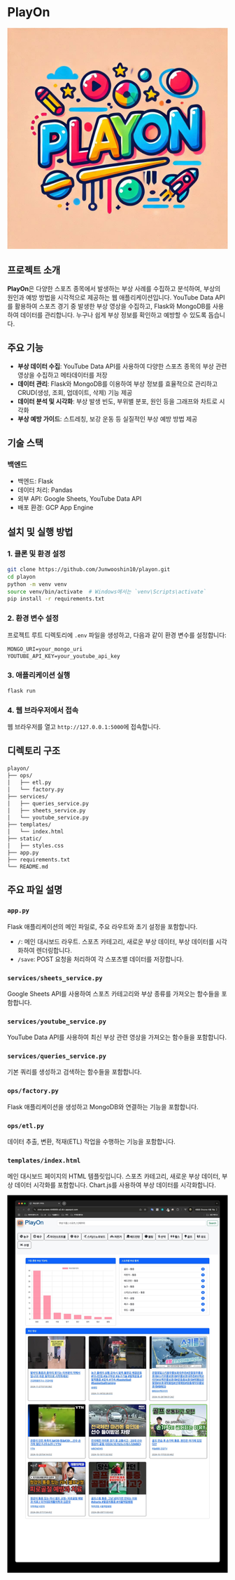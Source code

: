 # PlayOn
![logo](src/static/img/palyon-log-img.jpeg)

## 프로젝트 소개

**PlayOn**은 다양한 스포츠 종목에서 발생하는 부상 사례를 수집하고 분석하여, 부상의 원인과 예방 방법을 시각적으로 제공하는 웹 애플리케이션입니다. YouTube Data API를 활용하여 스포츠 경기 중 발생한 부상 영상을 수집하고, Flask와 MongoDB를 사용하여 데이터를 관리합니다. 누구나 쉽게 부상 정보를 확인하고 예방할 수 있도록 돕습니다.

## 주요 기능

- **부상 데이터 수집**: YouTube Data API를 사용하여 다양한 스포츠 종목의 부상 관련 영상을 수집하고 메타데이터를 저장
- **데이터 관리**: Flask와 MongoDB를 이용하여 부상 정보를 효율적으로 관리하고 CRUD(생성, 조회, 업데이트, 삭제) 기능 제공
- **데이터 분석 및 시각화**: 부상 발생 빈도, 부위별 분포, 원인 등을 그래프와 차트로 시각화
- **부상 예방 가이드**: 스트레칭, 보강 운동 등 실질적인 부상 예방 방법 제공

## 기술 스택

### 백엔드
- 백엔드: Flask
- 데이터 처리: Pandas
- 외부 API: Google Sheets, YouTube Data API
- 배포 환경: GCP App Engine


## 설치 및 실행 방법

### 1. 클론 및 환경 설정
```bash
git clone https://github.com/Junwooshin10/playon.git
cd playon
python -m venv venv
source venv/bin/activate  # Windows에서는 `venv\Scripts\activate`
pip install -r requirements.txt
```

### 2. 환경 변수 설정
프로젝트 루트 디렉토리에 `.env` 파일을 생성하고, 다음과 같이 환경 변수를 설정합니다:
```
MONGO_URI=your_mongo_uri
YOUTUBE_API_KEY=your_youtube_api_key
```

### 3. 애플리케이션 실행
```bash
flask run
```

### 4. 웹 브라우저에서 접속
웹 브라우저를 열고 `http://127.0.0.1:5000`에 접속합니다.

## 디렉토리 구조
```
playon/
├── ops/
│   ├── etl.py
│   └── factory.py
├── services/
│   ├── queries_service.py
│   ├── sheets_service.py
│   └── youtube_service.py
├── templates/
│   └── index.html
├── static/
│   ├── styles.css
├── app.py
├── requirements.txt
└── README.md
```

## 주요 파일 설명

### `app.py`
Flask 애플리케이션의 메인 파일로, 주요 라우트와 초기 설정을 포함합니다.
- `/`: 메인 대시보드 라우트. 스포츠 카테고리, 새로운 부상 데이터, 부상 데이터를 시각화하여 렌더링합니다.
- `/save`: POST 요청을 처리하여 각 스포츠별 데이터를 저장합니다.

### `services/sheets_service.py`
Google Sheets API를 사용하여 스포츠 카테고리와 부상 종류를 가져오는 함수들을 포함합니다.

### `services/youtube_service.py`
YouTube Data API를 사용하여 최신 부상 관련 영상을 가져오는 함수들을 포함합니다.

### `services/queries_service.py`
기본 쿼리를 생성하고 검색하는 함수들을 포함합니다.

### `ops/factory.py`
Flask 애플리케이션을 생성하고 MongoDB와 연결하는 기능을 포함합니다.

### `ops/etl.py`
데이터 추출, 변환, 적재(ETL) 작업을 수행하는 기능을 포함합니다.

### `templates/index.html`
메인 대시보드 페이지의 HTML 템플릿입니다. 스포츠 카테고리, 새로운 부상 데이터, 부상 데이터 시각화를 포함합니다. Chart.js를 사용하여 부상 데이터를 시각화합니다.


![view](img/view.jpg)